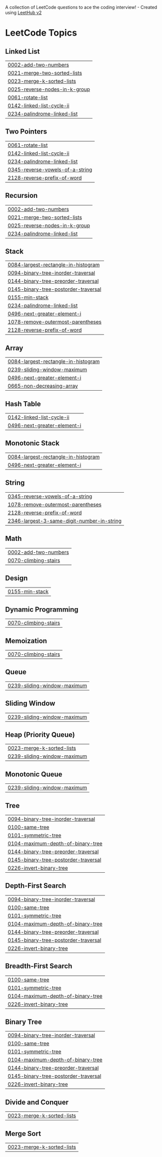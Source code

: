 A collection of LeetCode questions to ace the coding interview! - Created using [LeetHub v2](https://github.com/arunbhardwaj/LeetHub-2.0)
<!---LeetCode Topics Start-->
# LeetCode Topics
## Linked List
|  |
| ------- |
| [0002-add-two-numbers](https://github.com/nancy280/LEETCODE/tree/master/0002-add-two-numbers) |
| [0021-merge-two-sorted-lists](https://github.com/nancy280/LEETCODE/tree/master/0021-merge-two-sorted-lists) |
| [0023-merge-k-sorted-lists](https://github.com/nancy280/LEETCODE/tree/master/0023-merge-k-sorted-lists) |
| [0025-reverse-nodes-in-k-group](https://github.com/nancy280/LEETCODE/tree/master/0025-reverse-nodes-in-k-group) |
| [0061-rotate-list](https://github.com/nancy280/LEETCODE/tree/master/0061-rotate-list) |
| [0142-linked-list-cycle-ii](https://github.com/nancy280/LEETCODE/tree/master/0142-linked-list-cycle-ii) |
| [0234-palindrome-linked-list](https://github.com/nancy280/LEETCODE/tree/master/0234-palindrome-linked-list) |
## Two Pointers
|  |
| ------- |
| [0061-rotate-list](https://github.com/nancy280/LEETCODE/tree/master/0061-rotate-list) |
| [0142-linked-list-cycle-ii](https://github.com/nancy280/LEETCODE/tree/master/0142-linked-list-cycle-ii) |
| [0234-palindrome-linked-list](https://github.com/nancy280/LEETCODE/tree/master/0234-palindrome-linked-list) |
| [0345-reverse-vowels-of-a-string](https://github.com/nancy280/LEETCODE/tree/master/0345-reverse-vowels-of-a-string) |
| [2128-reverse-prefix-of-word](https://github.com/nancy280/LEETCODE/tree/master/2128-reverse-prefix-of-word) |
## Recursion
|  |
| ------- |
| [0002-add-two-numbers](https://github.com/nancy280/LEETCODE/tree/master/0002-add-two-numbers) |
| [0021-merge-two-sorted-lists](https://github.com/nancy280/LEETCODE/tree/master/0021-merge-two-sorted-lists) |
| [0025-reverse-nodes-in-k-group](https://github.com/nancy280/LEETCODE/tree/master/0025-reverse-nodes-in-k-group) |
| [0234-palindrome-linked-list](https://github.com/nancy280/LEETCODE/tree/master/0234-palindrome-linked-list) |
## Stack
|  |
| ------- |
| [0084-largest-rectangle-in-histogram](https://github.com/nancy280/LEETCODE/tree/master/0084-largest-rectangle-in-histogram) |
| [0094-binary-tree-inorder-traversal](https://github.com/nancy280/LEETCODE/tree/master/0094-binary-tree-inorder-traversal) |
| [0144-binary-tree-preorder-traversal](https://github.com/nancy280/LEETCODE/tree/master/0144-binary-tree-preorder-traversal) |
| [0145-binary-tree-postorder-traversal](https://github.com/nancy280/LEETCODE/tree/master/0145-binary-tree-postorder-traversal) |
| [0155-min-stack](https://github.com/nancy280/LEETCODE/tree/master/0155-min-stack) |
| [0234-palindrome-linked-list](https://github.com/nancy280/LEETCODE/tree/master/0234-palindrome-linked-list) |
| [0496-next-greater-element-i](https://github.com/nancy280/LEETCODE/tree/master/0496-next-greater-element-i) |
| [1078-remove-outermost-parentheses](https://github.com/nancy280/LEETCODE/tree/master/1078-remove-outermost-parentheses) |
| [2128-reverse-prefix-of-word](https://github.com/nancy280/LEETCODE/tree/master/2128-reverse-prefix-of-word) |
## Array
|  |
| ------- |
| [0084-largest-rectangle-in-histogram](https://github.com/nancy280/LEETCODE/tree/master/0084-largest-rectangle-in-histogram) |
| [0239-sliding-window-maximum](https://github.com/nancy280/LEETCODE/tree/master/0239-sliding-window-maximum) |
| [0496-next-greater-element-i](https://github.com/nancy280/LEETCODE/tree/master/0496-next-greater-element-i) |
| [0665-non-decreasing-array](https://github.com/nancy280/LEETCODE/tree/master/0665-non-decreasing-array) |
## Hash Table
|  |
| ------- |
| [0142-linked-list-cycle-ii](https://github.com/nancy280/LEETCODE/tree/master/0142-linked-list-cycle-ii) |
| [0496-next-greater-element-i](https://github.com/nancy280/LEETCODE/tree/master/0496-next-greater-element-i) |
## Monotonic Stack
|  |
| ------- |
| [0084-largest-rectangle-in-histogram](https://github.com/nancy280/LEETCODE/tree/master/0084-largest-rectangle-in-histogram) |
| [0496-next-greater-element-i](https://github.com/nancy280/LEETCODE/tree/master/0496-next-greater-element-i) |
## String
|  |
| ------- |
| [0345-reverse-vowels-of-a-string](https://github.com/nancy280/LEETCODE/tree/master/0345-reverse-vowels-of-a-string) |
| [1078-remove-outermost-parentheses](https://github.com/nancy280/LEETCODE/tree/master/1078-remove-outermost-parentheses) |
| [2128-reverse-prefix-of-word](https://github.com/nancy280/LEETCODE/tree/master/2128-reverse-prefix-of-word) |
| [2346-largest-3-same-digit-number-in-string](https://github.com/nancy280/LEETCODE/tree/master/2346-largest-3-same-digit-number-in-string) |
## Math
|  |
| ------- |
| [0002-add-two-numbers](https://github.com/nancy280/LEETCODE/tree/master/0002-add-two-numbers) |
| [0070-climbing-stairs](https://github.com/nancy280/LEETCODE/tree/master/0070-climbing-stairs) |
## Design
|  |
| ------- |
| [0155-min-stack](https://github.com/nancy280/LEETCODE/tree/master/0155-min-stack) |
## Dynamic Programming
|  |
| ------- |
| [0070-climbing-stairs](https://github.com/nancy280/LEETCODE/tree/master/0070-climbing-stairs) |
## Memoization
|  |
| ------- |
| [0070-climbing-stairs](https://github.com/nancy280/LEETCODE/tree/master/0070-climbing-stairs) |
## Queue
|  |
| ------- |
| [0239-sliding-window-maximum](https://github.com/nancy280/LEETCODE/tree/master/0239-sliding-window-maximum) |
## Sliding Window
|  |
| ------- |
| [0239-sliding-window-maximum](https://github.com/nancy280/LEETCODE/tree/master/0239-sliding-window-maximum) |
## Heap (Priority Queue)
|  |
| ------- |
| [0023-merge-k-sorted-lists](https://github.com/nancy280/LEETCODE/tree/master/0023-merge-k-sorted-lists) |
| [0239-sliding-window-maximum](https://github.com/nancy280/LEETCODE/tree/master/0239-sliding-window-maximum) |
## Monotonic Queue
|  |
| ------- |
| [0239-sliding-window-maximum](https://github.com/nancy280/LEETCODE/tree/master/0239-sliding-window-maximum) |
## Tree
|  |
| ------- |
| [0094-binary-tree-inorder-traversal](https://github.com/nancy280/LEETCODE/tree/master/0094-binary-tree-inorder-traversal) |
| [0100-same-tree](https://github.com/nancy280/LEETCODE/tree/master/0100-same-tree) |
| [0101-symmetric-tree](https://github.com/nancy280/LEETCODE/tree/master/0101-symmetric-tree) |
| [0104-maximum-depth-of-binary-tree](https://github.com/nancy280/LEETCODE/tree/master/0104-maximum-depth-of-binary-tree) |
| [0144-binary-tree-preorder-traversal](https://github.com/nancy280/LEETCODE/tree/master/0144-binary-tree-preorder-traversal) |
| [0145-binary-tree-postorder-traversal](https://github.com/nancy280/LEETCODE/tree/master/0145-binary-tree-postorder-traversal) |
| [0226-invert-binary-tree](https://github.com/nancy280/LEETCODE/tree/master/0226-invert-binary-tree) |
## Depth-First Search
|  |
| ------- |
| [0094-binary-tree-inorder-traversal](https://github.com/nancy280/LEETCODE/tree/master/0094-binary-tree-inorder-traversal) |
| [0100-same-tree](https://github.com/nancy280/LEETCODE/tree/master/0100-same-tree) |
| [0101-symmetric-tree](https://github.com/nancy280/LEETCODE/tree/master/0101-symmetric-tree) |
| [0104-maximum-depth-of-binary-tree](https://github.com/nancy280/LEETCODE/tree/master/0104-maximum-depth-of-binary-tree) |
| [0144-binary-tree-preorder-traversal](https://github.com/nancy280/LEETCODE/tree/master/0144-binary-tree-preorder-traversal) |
| [0145-binary-tree-postorder-traversal](https://github.com/nancy280/LEETCODE/tree/master/0145-binary-tree-postorder-traversal) |
| [0226-invert-binary-tree](https://github.com/nancy280/LEETCODE/tree/master/0226-invert-binary-tree) |
## Breadth-First Search
|  |
| ------- |
| [0100-same-tree](https://github.com/nancy280/LEETCODE/tree/master/0100-same-tree) |
| [0101-symmetric-tree](https://github.com/nancy280/LEETCODE/tree/master/0101-symmetric-tree) |
| [0104-maximum-depth-of-binary-tree](https://github.com/nancy280/LEETCODE/tree/master/0104-maximum-depth-of-binary-tree) |
| [0226-invert-binary-tree](https://github.com/nancy280/LEETCODE/tree/master/0226-invert-binary-tree) |
## Binary Tree
|  |
| ------- |
| [0094-binary-tree-inorder-traversal](https://github.com/nancy280/LEETCODE/tree/master/0094-binary-tree-inorder-traversal) |
| [0100-same-tree](https://github.com/nancy280/LEETCODE/tree/master/0100-same-tree) |
| [0101-symmetric-tree](https://github.com/nancy280/LEETCODE/tree/master/0101-symmetric-tree) |
| [0104-maximum-depth-of-binary-tree](https://github.com/nancy280/LEETCODE/tree/master/0104-maximum-depth-of-binary-tree) |
| [0144-binary-tree-preorder-traversal](https://github.com/nancy280/LEETCODE/tree/master/0144-binary-tree-preorder-traversal) |
| [0145-binary-tree-postorder-traversal](https://github.com/nancy280/LEETCODE/tree/master/0145-binary-tree-postorder-traversal) |
| [0226-invert-binary-tree](https://github.com/nancy280/LEETCODE/tree/master/0226-invert-binary-tree) |
## Divide and Conquer
|  |
| ------- |
| [0023-merge-k-sorted-lists](https://github.com/nancy280/LEETCODE/tree/master/0023-merge-k-sorted-lists) |
## Merge Sort
|  |
| ------- |
| [0023-merge-k-sorted-lists](https://github.com/nancy280/LEETCODE/tree/master/0023-merge-k-sorted-lists) |
<!---LeetCode Topics End-->